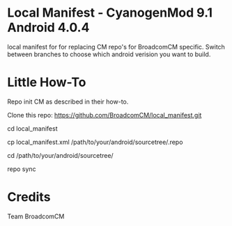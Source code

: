 Local Manifest - CyanogenMod 9.1 Android 4.0.4
==============================================

local manifest for for replacing CM repo's for BroadcomCM specific.
Switch between branches to choose which android verision you want to build.


Little How-To
=============

Repo init CM as described in their how-to.

Clone this repo: https://github.com/BroadcomCM/local_manifest.git

cd local_manifest

cp local_manifest.xml /path/to/your/android/sourcetree/.repo

cd /path/to/your/android/sourcetree/

repo sync


Credits
=============

Team BroadcomCM

